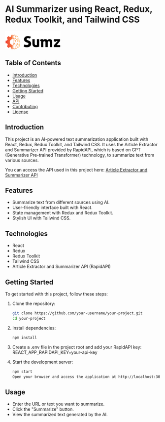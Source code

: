 # AI Summarizer using React, Redux, Redux Toolkit, and Tailwind CSS

![Project Logo](AISummarizer/src/assets/logo.svg)

## Table of Contents
- [Introduction](#introduction)
- [Features](#features)
- [Technologies](#technologies)
- [Getting Started](#getting-started)
- [Usage](#usage)
- [API](#api)
- [Contributing](#contributing)
- [License](#license)

## Introduction

This project is an AI-powered text summarization application built with React, Redux, Redux Toolkit, and Tailwind CSS. It uses the Article Extractor and Summarizer API provided by RapidAPI, which is based on GPT (Generative Pre-trained Transformer) technology, to summarize text from various sources.

You can access the API used in this project here: [Article Extractor and Summarizer API](https://rapidapi.com/restyler/api/article-extractor-and-summarizer?utm_source=youtube.com%2FJavaScriptMastery&utm_medium=referral&utm_campaign=DevRel)

## Features

- Summarize text from different sources using AI.
- User-friendly interface built with React.
- State management with Redux and Redux Toolkit.
- Stylish UI with Tailwind CSS.

## Technologies

- React
- Redux
- Redux Toolkit
- Tailwind CSS
- Article Extractor and Summarizer API (RapidAPI)

## Getting Started

To get started with this project, follow these steps:

1. Clone the repository:

   ```bash
   git clone https://github.com/your-username/your-project.git
   cd your-project

2. Install dependencies:
   ```bash
   npm install


4. Create a .env file in the project root and add your RapidAPI key:
   REACT_APP_RAPIDAPI_KEY=your-api-key

5. Start the development server:
   ```bash
   npm start
   Open your browser and access the application at http://localhost:3000.

## Usage

- Enter the URL or text you want to summarize.
- Click the "Summarize" button.
- View the summarized text generated by the AI.
